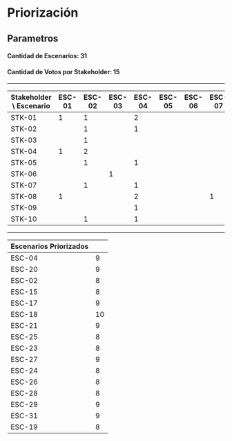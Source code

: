 # Priorización

## Parametros

#### Cantidad de Escenarios: 31

#### Cantidad de Votos por Stakeholder: 15

---

| Stakeholder \\ Escenario | ESC-01 | ESC-02 | ESC-03 | ESC-04 | ESC-05 | ESC-06 | ESC-07 | ESC-08 | ESC-09 | ESC-10 | ESC-11 | ESC-12 | ESC-13 | ESC-14 | ESC-15 | ESC-16 | ESC-17 | ESC-18 | ESC-19 | ESC-20 | ESC-21 | ESC-22 | ESC-23 | ESC-24 | ESC-25 | ESC-26 | ESC-27 | ESC-28 | ESC-29 | ESC-30 | ESC-31 |
| ------------------------ | ------ | ------ | ------ | ------ | ------ | ------ | ------ | ------ | ------ | ------ | ------ | ------ | ------ | ------ | ------ | ------ | ------ | ------ | ------ | ------ | ------ | ------ | ------ | ------ | ------ | ------ | ------ | ------ | ------ | ------ | ------ |
| STK-01                   | 1      | 1      |        | 2      |        |        |        |        |        | 1      |        |        | 1      |        |        |        | 1      | 1      |        |        | 1      |        | 1      |        |        |        |        |        | 1      |        |        |
| STK-02                   |        | 1      |        | 1      |        |        |        | 1      |        |        | 1      |        |        |        | 1      |        | 2      |        | 1      | 2      |        |        |        | 2      | 1      |        | 1      |        |        |        | 1      |
| STK-03                   |        | 1      |        |        |        |        |        |        |        |        |        |        |        |        | 2      |        | 1      | 1      |        |        | 1      |        | 1      | 1      |        | 2      |        | 2      |        |        | 3      |
| STK-04                   | 1      | 2      |        |        |        |        |        |        |        | 1      |        |        |        |        | 1      |        |        | 1      | 1      | 1      |        |        |        |        | 2      |        | 3      |        | 2      |        |        |
| STK-05                   |        | 1      |        | 1      |        |        |        |        |        |        |        | 1      |        | 2      | 1      |        | 1      |        | 1      |        | 2      |        | 2      |        |        | 2      |        | 1      |        |        |        |
| STK-06                   |        |        | 1      |        |        |        |        |        |        |        |        |        |        |        |        |        |        | 2      | 2      |        |        |        | 1      | 3      | 1      |        | 1      | 1      | 1      |        | 2      |
| STK-07                   |        | 1      |        | 1      |        |        |        |        |        |        |        |        |        |        | 2      |        |        |        | 3      | 1      |        |        | 1      |        | 1      |        | 1      | 2      | 2      |        |        |
| STK-08                   | 1      |        |        | 2      |        |        | 1      |        |        |        |        | 1      |        |        |        |        |        | 1      |        | 2      | 2      |        |        |        |        | 3      |        | 1      |        |        | 1      |
| STK-09                   |        |        |        | 1      |        |        |        |        |        |        |        |        |        |        | 1      |        | 3      | 3      |        |        | 2      |        |        |        | 2      |        | 2      | 1      |        |        |        |
| STK-10                   |        | 1      |        | 1      |        |        |        |        |        |        |        |        |        |        |        |        | 1      | 1      |        | 3      |        |        | 2      | 1      | 1      |        | 1      |        | 3      |        |        |

---

| Escenarios Priorizados |     |
| ---------------------- | --- |
| ESC-04                 | 9   |
| ESC-20                 | 9   |
| ESC-02                 | 8   |
| ESC-15                 | 8   |
| ESC-17                 | 9   |
| ESC-18                 | 10  |
| ESC-21                 | 9   |
| ESC-25                 | 8   |
| ESC-23                 | 8   |
| ESC-27                 | 9   |
| ESC-24                 | 8   |
| ESC-26                 | 8   |
| ESC-28                 | 8   |
| ESC-29                 | 9   |
| ESC-31                 | 9   |
| ESC-19                 | 8   |
